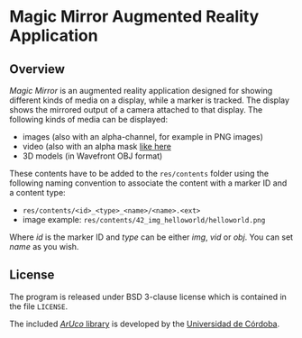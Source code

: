 # Magic Mirror Augmented Reality Application

## Overview

_Magic Mirror_ is an augmented reality application designed for showing different kinds of media on a display, while a marker is tracked. The display shows the mirrored output of a camera attached to that display. The following kinds of media can be displayed:

* images (also with an alpha-channel, for example in PNG images)
* video (also with an alpha mask [like here](http://jakearchibald.com/scratch/alphavid/)
* 3D models (in Wavefront OBJ format)

These contents have to be added to the `res/contents` folder using the following naming convention to associate the content with a marker ID and a content type:

* `res/contents/<id>_<type>_<name>/<name>.<ext>`
* image example: `res/contents/42_img_helloworld/helloworld.png`

Where _id_ is the marker ID and _type_ can be either _img_, _vid_ or _obj_. You can set _name_ as you wish.

## License

The program is released under BSD 3-clause license which is contained in the file `LICENSE`.

The included [_ArUco_ library](http://www.uco.es/investiga/grupos/ava/node/26) is developed by the [Universidad de Córdoba](http://www.uco.es/).